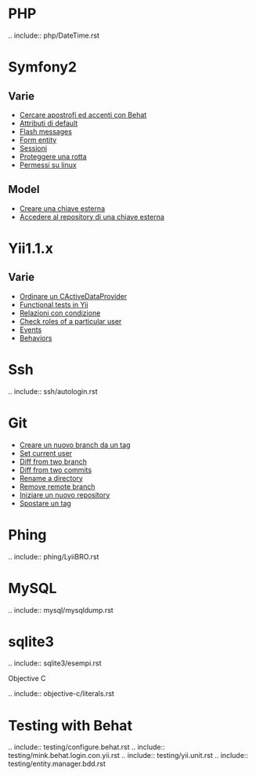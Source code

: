 PHP
===

.. include:: php/DateTime.rst

Symfony2
========

Varie
-----

 - [Cercare apostrofi ed accenti con Behat](https://github.com/sensorario/LyiiBRO/blob/master/symfony2/behat.apici.rst)
 - [Attributi di default](https://github.com/sensorario/LyiiBRO/blob/master/symfony2/entity.defaults.values.rst)
 - [Flash messages](https://github.com/sensorario/LyiiBRO/blob/master/symfony2/flash.messages.rst)
 - [Form entity](https://github.com/sensorario/LyiiBRO/blob/master/symfony2/form.entity.rst)
 - [Sessioni](https://github.com/sensorario/LyiiBRO/blob/master/symfony2/sessioni.rst)
 - [Proteggere una rotta](https://github.com/sensorario/LyiiBRO/blob/master/symfony2/sicurezza.rotte.rst)
 - [Permessi su linux](https://github.com/sensorario/LyiiBRO/blob/master/symfony2/start.on.linux.rst)

Model
-----

 - [Creare una chiave esterna](https://github.com/sensorario/LyiiBRO/blob/master/symfony2/model.chiavi.esterne.rst)
 - [Accedere al repository di una chiave esterna](https://github.com/sensorario/LyiiBRO/blob/master/symfony2/model.repository.related.entity.rst)

Yii1.1.x
========

Varie
-----

 - [Ordinare un CActiveDataProvider](https://github.com/sensorario/LyiiBRO/blob/master/yii/CActiveDataProvider.rst)
 - [Functional tests in Yii](https://github.com/sensorario/LyiiBRO/blob/master/yii/tests.functional.rst)
 - [Relazioni con condizione](https://github.com/sensorario/LyiiBRO/blob/master/yii/relations.rst)
 - [Check roles of a particular user](https://github.com/sensorario/LyiiBRO/blob/master/yii/rbac.checkaccess.rst)
 - [Events](https://github.com/sensorario/LyiiBRO/blob/master/yii/events.rst)
 - [Behaviors](https://github.com/sensorario/LyiiBRO/blob/master/yii/behaviors.rst)

Ssh
===
.. include:: ssh/autologin.rst


Git
===

 - [Creare un nuovo branch da un tag](https://github.com/sensorario/LyiiBRO/blob/master/git/branch.from.tag.rst)
 - [Set current user](https://github.com/sensorario/LyiiBRO/blob/master/git/current.user.rst)
 - [Diff from two branch](https://github.com/sensorario/LyiiBRO/blob/master/git/diff.from.two.branch.rst)
 - [Diff from two commits](https://github.com/sensorario/LyiiBRO/blob/master/git/diff.from.two.commit.rst)
 - [Rename a directory](https://github.com/sensorario/LyiiBRO/blob/master/git/directory.rename.rst)
 - [Remove remote branch](https://github.com/sensorario/LyiiBRO/blob/master/git/remove.remote.tag.rst)
 - [Iniziare un nuovo repository](https://github.com/sensorario/LyiiBRO/blob/master/git/start.rst)
 - [Spostare un tag](https://github.com/sensorario/LyiiBRO/blob/master/git/tag.move.rst)

Phing
=====

.. include:: phing/LyiiBRO.rst

MySQL
=====

.. include:: mysql/mysqldump.rst

sqlite3
=======

.. include:: sqlite3/esempi.rst

Objective C

.. include:: objective-c/literals.rst

Testing with Behat
==================

.. include:: testing/configure.behat.rst
.. include:: testing/mink.behat.login.con.yii.rst
.. include:: testing/yii.unit.rst
.. include:: testing/entity.manager.bdd.rst
